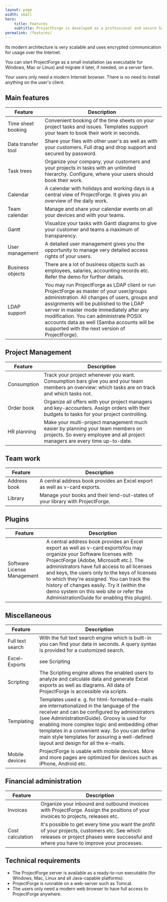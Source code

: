 ```yaml
---
layout: page
width: small
hero:
    title: Features
    subtitle: ProjectForge is developed as a professional and secure Software. A lot of features make your project management and daily work much easier!
permalink: /features/
---
```


Its modern architecture is very scalable and uses encrypted communication for usage over the Internet.

You can start ProjectForge as a small installation (as executable for Windows, Mac or Linux) and migrate it later, if needed, on a server farm.

Your users only need a modern Internet browser. There is no need to install anything on the user's client.

## Main features

<table>
   <thead>
      <tr>
         <th>Feature</th>
         <th>Description</th>
      </tr>
   </thead>
   <tbody>
      <tr>
         <td>Time sheet booking</td>
         <td>Convenient booking of the time sheets on your project tasks and issues. Templates support your team to book their work in seconds.</td>
      </tr>
      <tr>
         <td>Data transfer tool</td>
         <td>Share your files with other user's as well as with your customers. Full drag and drop support and secured by password.</td>
      </tr>
      <tr>
         <td>Task trees</td>
         <td>Organize your company, your customers and your projects in tasks with an unlimited hierarchy. Configure, where your users should book their work.</td>
      </tr>
      <tr>
         <td>Calendar</td>
         <td>A calendar with holidays and working days is a central view of ProjectForge. It gives you an overview of the daily work.</td>
      </tr>
      <tr>
         <td>Team calendar</td>
         <td>Manage and share your calendar events on all your devices and with your teams.</td>
      </tr>
      <tr>
         <td>Gantt</td>
         <td>Visualize your tasks with Gantt diagrams to give your customer and teams a maximum of transparency.</td>
      </tr>
      <tr>
         <td>User management</td>
         <td>A detailed user management gives you the opportunity to manage very detailed access rights of your users.</td>
      </tr>
      <tr>
         <td>Business objects</td>
         <td>There are a lot of business objects such as employees, salaries, accounting records etc. Refer the demo for further details.</td>
      </tr>
      <tr>
         <td>LDAP support</td>
         <td>You may run ProjectForge as LDAP client or run ProjectForge as master of your user/groups administration. All changes of users, groups and assignments will be published to the LDAP server in master mode immediately after any modification. You can administrate POSIX accounts data as well (Samba accounts will be supported with the next version of ProjectForge).</td>
      </tr>
   </tbody>
</table>

## Project Management

<table>
   <thead>
      <tr>
         <th>Feature</th>
         <th>Description</th>
      </tr>
   </thead>
   <tbody>
      <tr>
         <td>Consumption</td>
         <td>Track your project whenever you want. Consumption bars give you and your team members an overview: which tasks are on track and which tasks not.</td>
      </tr>
      <tr>
         <td>Order book</td>
         <td>Organize all offers with your project managers and key-accounters. Assign orders with their budgets to tasks for your project controlling.</td>
      </tr>
      <tr>
         <td>HR planning</td>
         <td>Make your multi-project management much easier by planning your team members on projects. So every employee and all project managers are every time up-to-date.</td>
      </tr>
   </tbody>
</table>

## Team work

<table>
   <thead>
      <tr>
         <th>Feature</th>
         <th>Description</th>
      </tr>
   </thead>
   <tbody>
      <tr>
         <td>Address book</td>
         <td>A central address book provides an Excel export as well as v-card exports.</td>
      </tr>
      <tr>
         <td>Library</td>
         <td>Manage your books and their lend-out-states of your library with ProjectForge.</td>
      </tr>
   </tbody>
</table>

## Plugins

<table>
   <thead>
      <tr>
         <th>Feature</th>
         <th>Description</th>
      </tr>
   </thead>
   <tbody>
      <tr>
         <td>Software License Management</td>
         <td>A central address book provides an Excel export as well as v-card exportsYou may organize your Software licenses with ProjectForge (Adobe, Microsoft etc.). The administrators have full access to all licenses and keys, the users only to the keys of licenses to which they're assigned. You can track the history of changes easily. Try it (within the demo system on this web site or refer the AdministrationGuide for enabling this plugin).</td>
      </tr>
   </tbody>
</table>

## Miscellaneous

<table>
   <thead>
      <tr>
         <th>Feature</th>
         <th>Description</th>
      </tr>
   </thead>
   <tbody>
      <tr>
         <td>Full text search</td>
         <td>With the full text search engine which is built-in you can find your data in seconds. A query syntax is provided for a customized search.</td>
      </tr>
      <tr>
         <td>Excel-Exports</td>
         <td>see Scripting</td>
      </tr>
      <tr>
         <td>Scripting</td>
         <td>The Scripting engine allows the enabled users to analyze and calculate data and generate Excel exports as well as diagrams. All data of ProjectForge is accessible via scripts.</td>
      </tr>
      <tr>
         <td>Templating</td>
         <td>Templates used e. g. for html-formatted e-mails are internationalized in the language of the receiver and can be configured by administrators (see AdministrationGuide). Groovy is used for enabling more complex logic and embedding other templates in a convenient way. So you can define main style templates for assuring a well-defined layout and design for all the e-mails.</td>
      </tr>
      <tr>
         <td>Mobile devices</td>
         <td>ProjectForge is usable with mobile devices. More and more pages are optimized for devices such as iPhone, Android etc.</td>
      </tr>
   </tbody>
</table>

## Financial administration

<table>
   <thead>
      <tr>
         <th>Feature</th>
         <th>Description</th>
      </tr>
   </thead>
   <tbody>
      <tr>
         <td>Invoices</td>
         <td>Organize your inbound and outbound invoices with ProjectForge. Assign the positions of your invoices to projects, releases etc.</td>
      </tr>
      <tr>
         <td>Cost calculation</td>
         <td>It's possible to get every time you want the profit of your projects, customers etc. See which releases or project phases were successful and where you have to improve your processes.</td>
      </tr>
   </tbody>
</table>

## Technical requirements

- The ProjectForge server is available as a ready-to-run executable (for Windows, Mac, Linux and all Java-capable platforms).
- ProjectForge is runnable on a web-server such as Tomcat.
- The users only need a modern web browser to have full access to ProjectForge anywhere.
